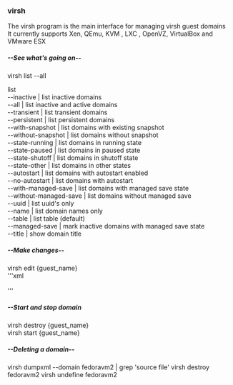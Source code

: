 ### virsh  
The virsh program is the main interface for managing virsh guest domains  
It currently supports Xen, QEmu, KVM , LXC , OpenVZ, VirtualBox and VMware ESX  
##### --See what's going on--  
virsh list --all  
  
list  
	--inactive | list inactive domains  
	--all | list inactive and active domains  
	--transient | list transient domains  
	--persistent | list persistent domains  
	--with-snapshot | list domains with existing snapshot  
	--without-snapshot | list domains without snapshot  
	--state-running | list domains in running state   
	--state-paused | list domains in paused state  
	--state-shutoff | list domains in shutoff state  
	--state-other | list domains in other states  
	--autostart | list domains with autostart enabled  
	--no-autostart | list domains with autostart   
	--with-managed-save | list domains with managed save state  
	--without-managed-save | list domains without managed save  
	--uuid | list uuid's only  
	--name | list domain names only  
	--table | list table (default)  
	--managed-save | mark inactive domains with managed save state  
	--title | show domain title  
##### --Make changes--
virsh edit {guest_name}  
'''xml
    <graphics type='spice' port='5900' autoport='no' listen='0.0.0.0'>  
      <listen type='address' address='0.0.0.0'/>  
'''
##### --Start and stop domain  
virsh destroy {guest_name}  
virsh start {guest_name}  
 ##### --Deleting a domain--  
virsh dumpxml --domain fedoravm2 | grep 'source file'
virsh destroy fedoravm2
virsh undefine fedoravm2